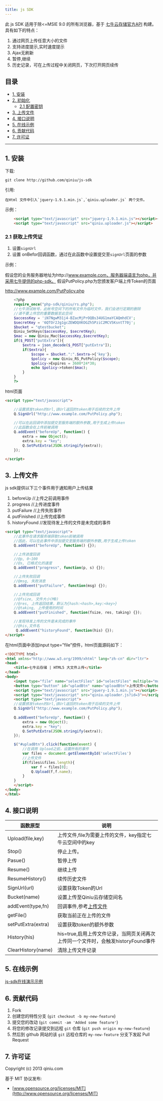 ```yaml
---
title: js SDK
---
```


此 js SDK 适用于除<=MSIE 9.0 的所有浏览器，基于 [七牛云存储官方API](http://docs.qiniu.com/) 构建。具有如下的特点：

1. 通过网页上传任意大小的文件
2. 支持进度提示,实时速度提示
3. Ajax无刷新
4. 暂停,继续
5. 历史记录，可在上传过程中关闭网页，下次打开网页续传

目录
----
- [1. 安装](#install)
- [2. 初始化](#setup)
	- [2.1 配置密钥](#setup-key)
- [3. 上传文件](#io-api)
- [4. 接口说明](#api)
- [5. 在线示例](#onlineDemo)
- [6. 贡献代码](#contribution)
- [7. 许可证](#license)
----

<a name=install></a>
## 1. 安装
下载:

	git clone http://github.com/qiniu/js-sdk

引用:
	
	在Html 文件中引入`jquery-1.9.1.min.js`,`qiniu.uploader.js` 两个文件。

示例：

``` html
	<script type="text/javascript" src="jquery-1.9.1.min.js"></script><!-- * -->
    <script type="text/javascript" src="qiniu.uploader.js"></script>
```

<a name=setup-key></a>
### 2.1 获取上传凭证

1. 设置`signUrl`
2. 设置 onBefor回调函数，通过在此函数中设置提交至`signUrl`页面的参数

示例：

假设您的业务服务器地址为http://www.example.com，服务器端语言为php，并采用七牛提供的php-sdk。
假设PutPolicy.php为您颁发客户端上传Token的页面

http://www.example.com/PutPolicy.php

``` php
	<?php
    require_once("php-sdk/qiniu/rs.php");
    //七牛测试帐号，此帐号空间下的所有文件为临时文件，我们会进行定期的删除
    //请不要上传您的重要数据至此空间
    $accessKey = 'iN7NgwM31j4-BZacMjPrOQBs34UG1maYCAQmhdCV';
    $secretKey = '6QTOr2Jg1gcZEWDQXKOGZh5PziC2MCV5KsntT70j';
    $bucket = "qtestbucket";
    Qiniu_SetKeys($accessKey, $secretKey);
    $mac = new Qiniu_Mac($accessKey,$secretKey);
    if($_POST["putExtra"]){
        $extra = json_decode($_POST["putExtra"]);
        if($extra){
            $scope = $bucket.":".$extra->{'key'};
            $policy = new Qiniu_RS_PutPolicy($scope);
            $policy->Expires = 3600*24*30;
            echo $policy->token($mac);
        }
    }
    ?>
```

html页面

``` html
<script type="text/javascript">

    //设置颁发token的Url,该Url返回的token用于后续的文件上传
    Q.SignUrl("http://www.example.com/PutPolicy.php");
            
    //可以在此回调中添加提交至服务端的额外参数,用于生成上传token
    //此函数会在上传前被调用
    Q.addEvent("beforeUp", function() {
        extra = new Object();
        extra.key = "key";
        Q.SetPutExtra(JSON.stringify(extra));
    });

</script>
```


<a name=io-api></a>
## 3. 上传文件

js sdk提供以下三个事件用于通知用户上传结果

1. beforeUp //上传之前调用事件
3. progress //上传进度事件
2. putFailure //上传失败事件
4. putFinished //上传完成事件
5. historyFound //发现待发上传的文件是未完成的事件

``` html
<script type="text/javascript">
    //此事件在请求服务端获取token前被调用
    //因此，可以在此事件中添加提交至服务端的额外参数,用于生成上传token
    Q.addEvent("beforeUp", function() {});

    //上传进度回调
    //@p, 0~100
    //@s, 已格式化的速度
    Q.addEvent("progress", function(p, s) {});

    //上传失败回调
    //@msg, 失败消息 
    Q.addEvent("putFailure", function(msg) {});

    //上传完成回调
    //@fsize, 文件大小(MB)
    //@res, 上传返回结果，默认为{hash:<hash>,key:<key>}
    //@taking, 上传使用的时间
    Q.addEvent("putFinished", function(fsize, res, taking) {});

    //发现待发上传的文件是未完成的事件
    //@his,文件名
     Q.addEvent("historyFound", function(his) {});
</script>
```

在html页面中添加input type="file"控件，html页面源码如下：

``` html
<!DOCTYPE html>
<html xmlns="http://www.w3.org/1999/xhtml" lang="zh-cn" dir="ltr">
<head>
    <title>七牛云存储 | HTML5 大文件上传</title>
</head>
<body>
    <input type="file" name="selectFiles" id="selectFiles" multiple="multiple" />
    <button type="button" id="upladBtn" name="uploadBtn">上传文件</button>
    <script type="text/javascript" src="jquery-1.9.1.min.js"></script><!-- * -->
    <script type="text/javascript" src="qiniu.uploader.js?id=3"></script>
    <script type="text/javascript">
    //设置颁发token的Url,该Url返回的token用于后续的文件上传
    Q.SignUrl("http://www.example.com/PutPolicy.php");
    
    Q.addEvent("beforeUp", function() {
        extra = new Object();
        extra.key = "key";
        Q.SetPutExtra(JSON.stringify(extra));
    });

    $("#upladBtn").click(function(event) {
        //在调用 Upload之前，设置所有的事件
        var files = document.getElementById('selectFiles')
        //上传文件 
        if(files&&files.length){
            var f = files[0];
            Q.Upload(f,f.name);
        }
    }
    </script>
</body>
</html>
```

<a name=api></a>
## 4. 接口说明
函数原型 | 说明
------------|---------
Upload(file,key)  | 上传文件,file为需要上传的文件，key指定七牛云空间中的key
Stop()  | 停止上传。 
Pasue()  | 暂停上传 
Resume()  | 继续上传 
ResumeHistory()  | 续传历史文件
SignUrl(url)  | 设置获取Token的Url
Bucket(name)  | 设置上传至Qiniu云存储空间名
addEvent(type,fn)  | 回调事件,参考[上传文件](#api-io)
getFile()  | 获取当前正在上传的文件
setPutExtra(extra)  | 设置获取token的额外参数
History(his)  | his=true,启用上传文件记录，当网页关闭再次上传同一个文件时，会触发historyFound事件
ClearHistory(name)  | 清除上传文件记录

<a name=onlineDemo></a>
## 5. 在线示例
[js-sdk在线演示示例](http://7niu.sinaapp.com)

<a name=contribution></a>
## 6. 贡献代码

1. Fork
2. 创建您的特性分支 (`git checkout -b my-new-feature`)
3. 提交您的改动 (`git commit -am 'Added some feature'`)
4. 将您的修改记录提交到远程 `git` 仓库 (`git push origin my-new-feature`)
5. 然后到 github 网站的该 `git` 远程仓库的 `my-new-feature` 分支下发起 Pull Request

<a name=license></a>
## 7. 许可证

Copyright (c) 2013 qiniu.com

基于 MIT 协议发布:

* [www.opensource.org/licenses/MIT](http://www.opensource.org/licenses/MIT)
